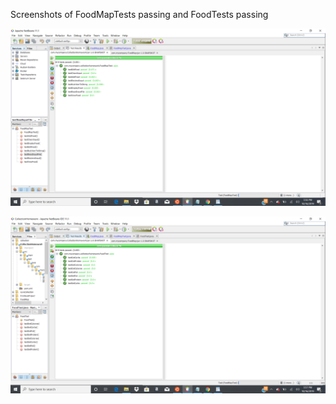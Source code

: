 Screenshots of FoodMapTests passing and FoodTests passing

![FoodMapTestPassing.png](FoodMapTestPassing.png)

![FoodTestPassing.png](FoodTestPassing.png)
